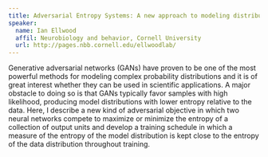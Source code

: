 ```yaml
---
title: Adversarial Entropy Systems: A new approach to modeling distributions with a generator
speaker:
  name: Ian Ellwood
  affil: Neurobiology and behavior, Cornell University
  url: http://pages.nbb.cornell.edu/ellwoodlab/
---
```


Generative adversarial networks (GANs) have proven to be one of the most powerful methods for modeling complex probability distributions and it is of great interest whether they can be used in scientific applications. A major obstacle to doing so is that GANs typically favor samples with high likelihood, producing model distributions with lower entropy relative to the data. Here, I describe a new kind of adversarial objective in which two neural networks compete to maximize or minimize the entropy of a collection of output units and develop a training schedule in which a measure of the entropy of the model distribution is kept close to the entropy of the data distribution throughout training. 
